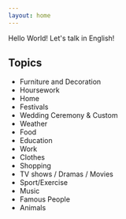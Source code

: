 ```yaml
---
layout: home
---
```



Hello World! Let's talk in English!
## Topics

- Furniture and Decoration
- Hoursework
- Home
- Festivals
- Wedding Ceremony & Custom
- Weather
- Food
- Education
- Work
- Clothes
- Shopping
- TV shows / Dramas / Movies
- Sport/Exercise
- Music
- Famous People
- Animals
